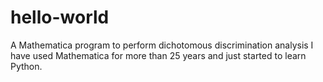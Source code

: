 # hello-world
A Mathematica program to perform dichotomous discrimination analysis
I have used Mathematica for more than 25 years and just started to learn Python.
